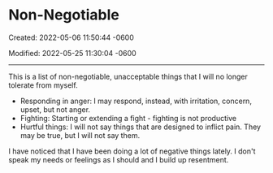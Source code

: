 # Non-Negotiable

Created: 2022-05-06 11:50:44 -0600

Modified: 2022-05-25 11:30:04 -0600

---

This is a list of non-negotiable, unacceptable things that I will no longer tolerate from myself.

- Responding in anger: I may respond, instead, with irritation, concern, upset, but not anger.
- Fighting: Starting or extending a fight - fighting is not productive
- Hurtful things: I will not say things that are designed to inflict pain. They may be true, but I will not say them.

I have noticed that I have been doing a lot of negative things lately. I don't speak my needs or feelings as I should and I build up resentment.
